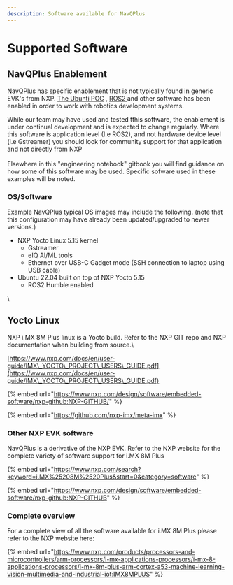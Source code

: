 ```yaml
---
description: Software available for NavQPlus
---
```


# Supported Software

## NavQPlus Enablement

NavQPlus has specific enablement that is not typically found in generic EVK's from NXP. [The Ubunti POC](ubuntu-proof-of-concept-ubuntu-poc.md) , [ROS2 ](https://www.ros.org/)and other software has been enabled in order to work with robotics development systems.&#x20;

While our team may have used and tested tthis software, the enablement is under continual development and is expected to change regularly. Where this software is application level (I.e ROS2), and not hardware device level (i.e Gstreamer) you should look for community support for that application and not directly from NXP \
\
Elsewhere in this "engineering notebook" gitbook you will find guidance on how some of this software may be used. Specific sofware used in these examples will be noted.

### OS/Software

Example NavQPlus typical OS images may include the following. (note that this configuration may have already been updated/upgraded to newer versions.)

* NXP Yocto Linux 5.15 kernel
  * Gstreamer
  * eIQ AI/ML tools
  * Ethernet over USB-C Gadget mode (SSH connection to laptop using USB cable)
* Ubuntu 22.04 built on top of NXP Yocto 5.15
  * ROS2 Humble enabled

\


## Yocto Linux

NXP i.MX 8M Plus linux is a Yocto build. Refer to the NXP GIT repo and NXP documentation when building from source.\


[https://www.nxp.com/docs/en/user-guide/IMX\_YOCTO\_PROJECT\_USERS\_GUIDE.pdf](https://www.nxp.com/docs/en/user-guide/IMX\_YOCTO\_PROJECT\_USERS\_GUIDE.pdf)

{% embed url="https://www.nxp.com/design/software/embedded-software/nxp-github:NXP-GITHUB/" %}

{% embed url="https://github.com/nxp-imx/meta-imx" %}

### Other NXP EVK software

NavQPlus is a derivative of the NXP EVK. Refer to the NXP website for the complete variety of software support for i.MX 8M Plus

{% embed url="https://www.nxp.com/search?keyword=i.MX%25208M%2520Plus&start=0&category=software" %}

{% embed url="https://www.nxp.com/design/software/embedded-software/nxp-github:NXP-GITHUB" %}



### Complete overview

For a complete view of all the software available for i.MX 8M Plus please refer to the NXP website here:

{% embed url="https://www.nxp.com/products/processors-and-microcontrollers/arm-processors/i-mx-applications-processors/i-mx-8-applications-processors/i-mx-8m-plus-arm-cortex-a53-machine-learning-vision-multimedia-and-industrial-iot:IMX8MPLUS" %}

###
